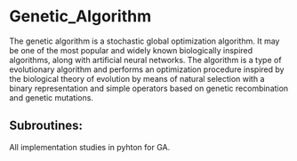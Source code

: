 # Genetic_Algorithm
The genetic algorithm is a stochastic global optimization algorithm. It may be one of the most popular and widely known biologically inspired algorithms, along with artificial neural networks. The algorithm is a type of evolutionary algorithm and performs an optimization procedure inspired by the biological theory of evolution by means of natural selection with a binary representation and simple operators based on genetic recombination and genetic mutations.

## Subroutines:

All implementation studies in pyhton for GA. 
